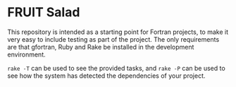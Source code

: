 FRUIT Salad
===========

This repository is intended as a starting point for Fortran projects, to make
it very easy to include testing as part of the project. The only requirements
are that gfortran, Ruby and Rake be installed in the development environment.

`rake -T` can be used to see the provided tasks, and `rake -P` can be used
to see how the system has detected the dependencies of your project.
